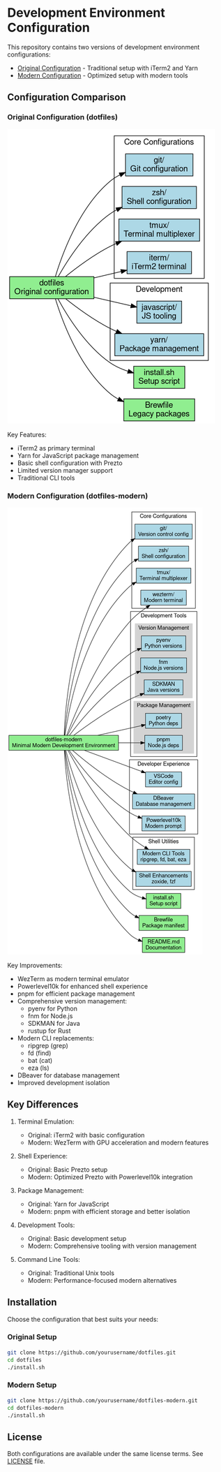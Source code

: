 # Development Environment Configuration

This repository contains two versions of development environment configurations:
- [Original Configuration](dotfiles/README.md) - Traditional setup with iTerm2 and Yarn
- [Modern Configuration](dotfiles-modern/README.md) - Optimized setup with modern tools

## Configuration Comparison

### Original Configuration (dotfiles)
![Original Structure](diagrams/original_structure.png)

Key Features:
- iTerm2 as primary terminal
- Yarn for JavaScript package management
- Basic shell configuration with Prezto
- Limited version manager support
- Traditional CLI tools

### Modern Configuration (dotfiles-modern)
![Modern Structure](dotfiles-modern/diagrams/structure.png)

Key Improvements:
- WezTerm as modern terminal emulator
- Powerlevel10k for enhanced shell experience
- pnpm for efficient package management
- Comprehensive version management:
  - pyenv for Python
  - fnm for Node.js
  - SDKMAN for Java
  - rustup for Rust
- Modern CLI replacements:
  - ripgrep (grep)
  - fd (find)
  - bat (cat)
  - eza (ls)
- DBeaver for database management
- Improved development isolation

## Key Differences

1. Terminal Emulation:
   - Original: iTerm2 with basic configuration
   - Modern: WezTerm with GPU acceleration and modern features

2. Shell Experience:
   - Original: Basic Prezto setup
   - Modern: Optimized Prezto with Powerlevel10k integration

3. Package Management:
   - Original: Yarn for JavaScript
   - Modern: pnpm with efficient storage and better isolation

4. Development Tools:
   - Original: Basic development setup
   - Modern: Comprehensive tooling with version management

5. Command Line Tools:
   - Original: Traditional Unix tools
   - Modern: Performance-focused modern alternatives

## Installation

Choose the configuration that best suits your needs:

### Original Setup
```bash
git clone https://github.com/yourusername/dotfiles.git
cd dotfiles
./install.sh
```

### Modern Setup
```bash
git clone https://github.com/yourusername/dotfiles-modern.git
cd dotfiles-modern
./install.sh
```

## License

Both configurations are available under the same license terms. See [LICENSE](LICENSE) file.